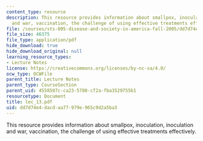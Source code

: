 ```yaml
---
content_type: resource
description: This resource provides information about smallpox, inoculation, inoculation
  and war, vaccination, the challenge of using effective treatments effectively.
file: /courses/sts-005-disease-and-society-in-america-fall-2005/dd7d74e4dacdaa77979e965c9d2a5ba3_lec_13.pdf
file_size: 46375
file_type: application/pdf
hide_download: true
hide_download_original: null
learning_resource_types:
- Lecture Notes
license: https://creativecommons.org/licenses/by-nc-sa/4.0/
ocw_type: OCWFile
parent_title: Lecture Notes
parent_type: CourseSection
parent_uid: 4558507c-ca23-5780-cf2a-fba3529755b1
resourcetype: Document
title: lec_13.pdf
uid: dd7d74e4-dacd-aa77-979e-965c9d2a5ba3
---
```

This resource provides information about smallpox, inoculation, inoculation and war, vaccination, the challenge of using effective treatments effectively.